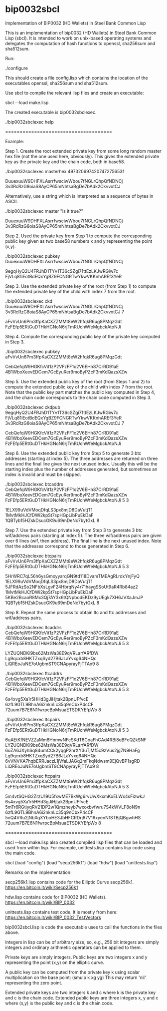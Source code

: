 bip0032sbcl
===========

Implementation of BIP0032 (HD Wallets) in Steel Bank Common Lisp

This is an implementation of bip0032 (HD Wallets) in Steel Bank Common Lisp (sbcl).
It is intended to work on unix-based operating systems and delegates the computation
of hash functions to openssl, sha256sum and sha512sum.

Run:

./configure

This should create a file config.lisp which contains the location of the executables openssl, sha256sum and sha512sum.

Use sbcl to compile the relevant lisp files and create an executable:

sbcl --load make.lisp

The created executable is bip0032sbclexec.

./bip0032sbclexec help

=====================================

Example:

Step 1. Create the root extended private key from some long random master
hex file (not the one used here, obviously).  This gives the extended
private key as the private key and the chain code, both in base58.

./bip0032sbclexec masterhex 497320697420747275653f

DuuexuuW9DHFXLAsrrfwsciwWbou7fNGLrQhpQfNDNCj
3v3RcRzG8oiaS8AyCP65mNhtsaBgDe7bAdk2CkvvxtCJ

Alternatively, use a string which is interpreted as a sequence of bytes in ASCII.

./bip0032sbclexec master "Is it true?"

DuuexuuW9DHFXLAsrrfwsciwWbou7fNGLrQhpQfNDNCj
3v3RcRzG8oiaS8AyCP65mNhtsaBgDe7bAdk2CkvvxtCJ

Step 2. Used the private key from Step 1 to compute the corresponding
public key given as two base58 numbers x and y representing the point
(x,y).

./bip0032sbclexec pubkey DuuexuuW9DHFXLAsrrfwsciwWbou7fNGLrQhpQfNDNCj

9egqHyQ2U4FRJhD1TYv1T36cSZgi71ttEzLKJwRGiw7c
FjVLq81iEotBdEQxYgBZ9FCNGRTwYkwVKKnhAREf3YeR

Step 3. Use the extended private key of the root (from Step 1) to compute
the extended private key of the child with index 7 from the root.

./bip0032sbclexec ckd DuuexuuW9DHFXLAsrrfwsciwWbou7fNGLrQhpQfNDNCj 3v3RcRzG8oiaS8AyCP65mNhtsaBgDe7bAdk2CkvvxtCJ 7

aFvVvUn6Pm3ffpKaCXZZMMt8eW2hfqkR6ug8PMqzGdt
FzFEfp5ERtGuDTHkHGNoN6rjTmRUchWfeMgbckAtoNJi

Step 4. Compute the corresponding public key of the private key computed in
Step 3.

./bip0032sbclexec pubkey aFvVvUn6Pm3ffpKaCXZZMMt8eW2hfqkR6ug8PMqzGdt

CebQefqW9HGKfcVit1zP2VFzFF1o2V6EHh87CrRD91aE
4B1WboXeevEDCem7GcEyuRer9moByPZcF3mKdQazsXZw

Step 5. Use the extended public key of the root (from Steps 1 and 2) to compute
the extended public key of the child with index 7 from the root.  Note
that the public key part matches the public key computed in Step 4,
and the chain code corresponds to the chain code computed in Step 3.

./bip0032sbclexec ckdpub 9egqHyQ2U4FRJhD1TYv1T36cSZgi71ttEzLKJwRGiw7c FjVLq81iEotBdEQxYgBZ9FCNGRTwYkwVKKnhAREf3YeR 3v3RcRzG8oiaS8AyCP65mNhtsaBgDe7bAdk2CkvvxtCJ 7

CebQefqW9HGKfcVit1zP2VFzFF1o2V6EHh87CrRD91aE
4B1WboXeevEDCem7GcEyuRer9moByPZcF3mKdQazsXZw
FzFEfp5ERtGuDTHkHGNoN6rjTmRUchWfeMgbckAtoNJi

Step 6. Use the extended public key from Step 5 to generate 3 btc addresses
(starting at index 5).  The three addresses are returned on three
lines and the final line gives the next unused index.  Usually this
will be the starting index plus the number of addresses generated, but
sometimes an index is invalid and must be skipped.

./bip0032sbclexec btcaddrs CebQefqW9HGKfcVit1zP2VFzFF1o2V6EHh87CrRD91aE 4B1WboXeevEDCem7GcEyuRer9moByPZcF3mKdQazsXZw FzFEfp5ERtGuDTHkHGNoN6rjTmRUchWfeMgbckAtoNJi 5 3

1ELX99uVdVMoqDfqLS3px8mjD8DaVutjT1
1MvtMkHJCfDWi2kpSt7spHGpLibPuEkDaF
1QBTyb15HZskDsucGK9u69mDeNc7bytGxL
8

Step 7. Use the extended private key from Step 3 to generate 3 btc
wif/address pairs (starting at index 5). The three wif/address pairs
are given over 6 lines (wif, then address).  The final line is the
next unused index. Note that the addresses correspond to those
generated in Step 6.

./bip0032sbclexec btcpairs aFvVvUn6Pm3ffpKaCXZZMMt8eW2hfqkR6ug8PMqzGdt FzFEfp5ERtGuDTHkHGNoN6rjTmRUchWfeMgbckAtoNJi 5 3

5HrWRC7qL56h6ysGmxyyarqGN9td118DvamTMEAgRLrdxYnjFyQ
1ELX99uVdVMoqDfqLS3px8mjD8DaVutjT1
5JFRdAzSo2NFbXsLgvF24HbrqNy4r71haygSSoUt9aR4Rb84az2
1MvtMkHJCfDWi2kpSt7spHGpLibPuEkDaF
5KBe2BcaoR8Mx3Qj7AY3x6tQNpbodEKDz9yUEgk7XH6JVXaJmJP
1QBTyb15HZskDsucGK9u69mDeNc7bytGxL
8

Step 8. Repeat the same process to obtain ltc and ftc addresses and wif/address pairs.

./bip0032sbclexec ltcaddrs CebQefqW9HGKfcVit1zP2VFzFF1o2V6EHh87CrRD91aE 4B1WboXeevEDCem7GcEyuRer9moByPZcF3mKdQazsXZw FzFEfp5ERtGuDTHkHGNoN6rjTmRUchWfeMgbckAtoNJi 5 3

LYZUQNDKi9bs62MzWa38E9qVRLarfARfDW
Lg9qcxb8HKTZxqSyd27B6JLaYvxg64NHQc
LiQREoJuNE7oUgbmST9CNApyrayPjTTAx9
8

./bip0032sbclexec ftcaddrs CebQefqW9HGKfcVit1zP2VFzFF1o2V6EHh87CrRD91aE 4B1WboXeevEDCem7GcEyuRer9moByPZcF3mKdQazsXZw FzFEfp5ERtGuDTHkHGNoN6rjTmRUchWfeMgbckAtoNJi 5 3

6s4xvg5Xa1r5HHd3gJiHjtak2BpnUFfvcE
6zfL9GTL9BhnA6i2nknLc35q9nCbxP4cCF
72uum7B7E6N1fwrpcBpMsuaETSDKYEfpWo
8

./bip0032sbclexec ltcpairs aFvVvUn6Pm3ffpKaCXZZMMt8eW2hfqkR6ug8PMqzGdt FzFEfp5ERtGuDTHkHGNoN6rjTmRUchWfeMgbckAtoNJi 5 3

6uAEtKfNEVZZaMm8HnmwNFcSKdT6CoaFhGAd4RBi8oBFeQZkSNF
LYZUQNDKi9bs62MzWa38E9qVRLarfARfDW
6uZA6JXyhSq84umCCk2yqgP2nrXY3uTjMf5c9zVus2jg7N9HaFg
Lg9qcxb8HKTZxqSyd27B6JLaYvxg64NHQc
6vVNVKA7hqbERRJaczL1jVfaLJAGq2mFkqNdwsm9EjQvBP1sgRD
LiQREoJuNE7oUgbmST9CNApyrayPjTTAx9
8

./bip0032sbclexec ftcpairs aFvVvUn6Pm3ffpKaCXZZMMt8eW2hfqkR6ug8PMqzGdt FzFEfp5ERtGuDTHkHGNoN6rjTmRUchWfeMgbckAtoNJi 5 3

5m4vtSQHG2ZrzU19U5fxwME7BkWg6rvUwXkxmKoELWx4sFizwkJ
6s4xvg5Xa1r5HHd3gJiHjtak2BpnUFfvcE
5mTr6RGtiyqRV21DP2w1Qmzheyb7wxoxbvfwru7S4kWVLF8oN9n
6zfL9GTL9BhnA6i2nknLc35q9nCbxP4cCF
5nQ4VRu2jNbXqXYboHE3JbHFCRDrj67V16xyenNfSTBjQBgwhHS
72uum7B7E6N1fwrpcBpMsuaETSDKYEfpWo
8

=====================================

sbcl --load make.lisp also created compiled lisp files that can be loaded and used from within lisp.
For example, unittests.lisp contains lisp code using the main code.

sbcl
(load "config")
(load "secp256k1")
(load "hdw")
(load "unittests.lisp")

Remarks on the implementation:

secp256k1.lisp contains code for the Elliptic Curve secp256k1.
https://en.bitcoin.it/wiki/Secp256k1

hdw.lisp contains code for BIP0032 (HD Wallets).
https://en.bitcoin.it/wiki/BIP_0032

unittests.lisp contains test code. It is mostly from here:
https://en.bitcoin.it/wiki/BIP_0032_TestVectors

bip0032sbcl.lisp is code the executable uses to call the functions in the files above.

Integers in lisp can be of arbitrary size, so, e.g., 256 bit integers
are simply integers and ordinary arithmetic operators can be applied to them.

Private keys are simply integers.
Public keys are two integers x and y representing the point (x,y) on the elliptic curve.

A public key can be computed from the private key k using scalar multiplication on the base point:
(smulp k xg yg)
This may return 'nil' representing the zero point.

Extended private keys are two integers k and c where k is the private key and c is the chain code.
Extended public keys are three integers x, y and c where (x,y) is the public key and c is the chain code.
